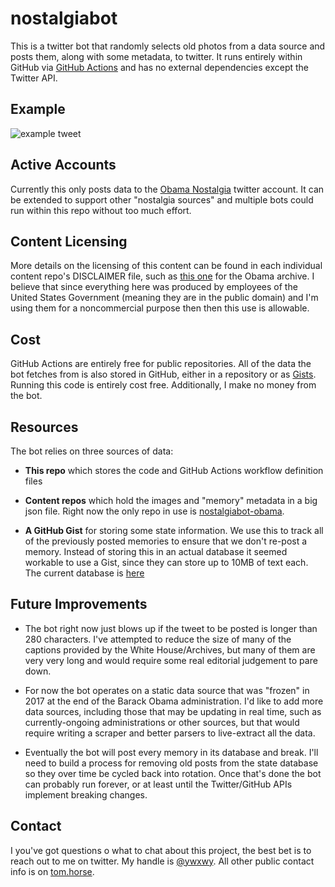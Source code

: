 # nostalgiabot

This is a twitter bot that randomly selects old photos from a data source and posts them, along with some metadata, to twitter. It runs entirely within GitHub via [GitHub Actions](https://github.com/features/actions) and has no external dependencies except the Twitter API.

## Example

![example tweet](https://raw.githubusercontent.com/tomcook/nostalgiabot/master/example.png)

## Active Accounts

Currently this only posts data to the [Obama Nostalgia](https://twitter.com/ObamaNostalgia) twitter account. It can be extended to support other "nostalgia sources"  and multiple bots could run within this repo without too much effort.

## Content Licensing

More details on the licensing of this content can be found in each individual content repo's DISCLAIMER file, such as [this one](https://github.com/tomcook/nostalgiabot-obama/blob/main/DISCLAIMER.md) for the Obama archive. I believe that since everything here was produced by employees of the United States Government (meaning they are in the public domain) and I'm using them for a noncommercial purpose then then this use is allowable.

## Cost

GitHub Actions are entirely free for public repositories. All of the data the bot fetches from is also stored in GitHub, either in a repository or as [Gists](https://gist.github.com/). Running this code is entirely cost free. Additionally, I make no money from the bot.

## Resources

The bot relies on three sources of data:

- **This repo** which stores the code and GitHub Actions workflow definition files

- **Content repos** which hold the images and "memory" metadata in a big json file. Right now the only repo in use is [nostalgiabot-obama](https://github.com/tomcook/nostalgiabot-obama).

- **A GitHub Gist** for storing some state information. We use this to track all of the previously posted memories to ensure that we don't re-post a memory. Instead of storing this in an actual database it seemed workable to use a Gist, since they can store up to 10MB of text each. The current database is [here](https://gist.github.com/tomcook/d34ccb38adf1b9ec9366b892b3e40ae6)

## Future Improvements

- The bot right now just blows up if the tweet to be posted is longer than 280 characters. I've attempted to reduce the size of many of the captions provided by the White House/Archives, but many of them are very very long and would require some real editorial judgement to pare down.

- For now the bot operates on a static data source that was "frozen" in 2017 at the end of the Barack Obama administration. I'd like to add more data sources, including those that may be updating in real time, such as currently-ongoing administrations or other sources, but that would require writing a scraper and better parsers to live-extract all the data.

- Eventually the bot will post every memory in its database and break. I'll need to build a process for removing old posts from the state database so they over time be cycled back into rotation. Once that's done the bot can probably run forever, or at least until the Twitter/GitHub APIs implement breaking changes. 

## Contact

I you've got questions o what to chat about this project, the best bet is to reach out to me on twitter. My handle is [@ywxwy](https://twitter.com/ywxwy). All other public contact info is on [tom.horse](https://tom.horse).